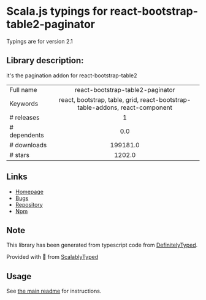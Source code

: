 
# Scala.js typings for react-bootstrap-table2-paginator

Typings are for version 2.1

## Library description:
it's the pagination addon for react-bootstrap-table2

|                    |                 |
| ------------------ | :-------------: |
| Full name          | react-bootstrap-table2-paginator |
| Keywords           | react, bootstrap, table, grid, react-bootstrap-table-addons, react-component |
| # releases         | 1 |
| # dependents       | 0.0 |
| # downloads        | 199181.0 |
| # stars            | 1202.0 |

## Links
- [Homepage](https://github.com/react-bootstrap-table/react-bootstrap-table2#readme)
- [Bugs](https://github.com/react-bootstrap-table/react-bootstrap-table2/issues)
- [Repository](https://github.com/react-bootstrap-table/react-bootstrap-table2)
- [Npm](https://www.npmjs.com/package/react-bootstrap-table2-paginator)
    


## Note
This library has been generated from typescript code from [DefinitelyTyped](https://definitelytyped.org).

Provided with :purple_heart: from [ScalablyTyped](https://github.com/oyvindberg/ScalablyTyped)

## Usage
See [the main readme](../../readme.md) for instructions.


